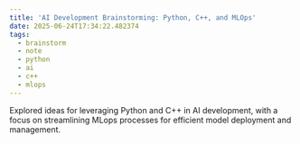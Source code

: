 ```yaml
---
title: 'AI Development Brainstorming: Python, C++, and MLOps'
date: 2025-06-24T17:34:22.482374
tags:
  - brainstorm
  - note
  - python
  - ai
  - c++
  - mlops
---
```


Explored ideas for leveraging Python and C++ in AI development, with a focus on streamlining MLops processes for efficient model deployment and management.
